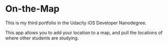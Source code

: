 # On-the-Map

This is my third portfolio in the Udacity iOS Developer Nanodegree.

This app allows you to add your location to a map, and pull the locations of where other students are studying.
